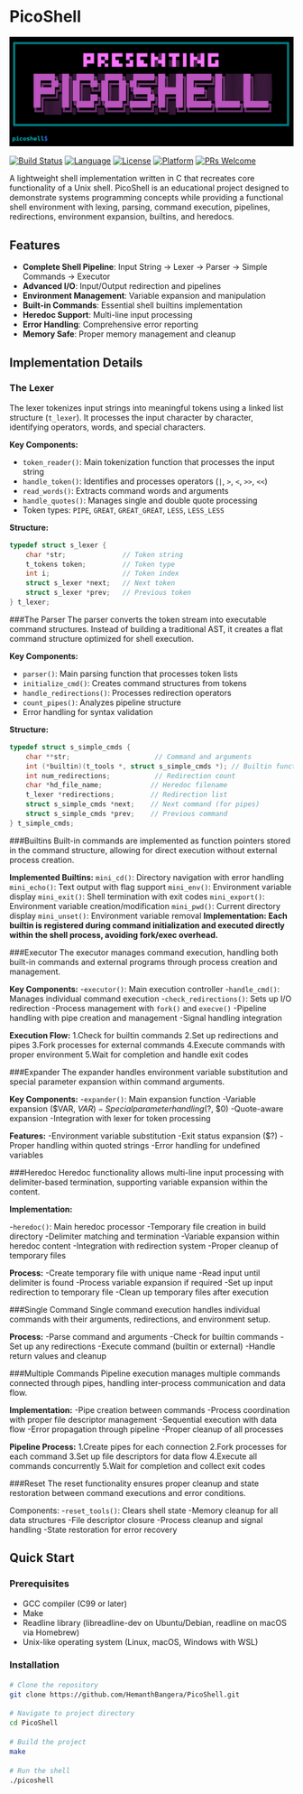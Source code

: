 # PicoShell

![PicoShell Banner](src/assets/image.png)

[![Build Status](https://img.shields.io/badge/build-passing-brightgreen.svg)](https://github.com/HemanthBangera/PicoShell)
[![Language](https://img.shields.io/badge/language-C-blue.svg)](https://github.com/HemanthBangera/PicoShell)
[![License](https://img.shields.io/badge/license-MIT-green.svg)](LICENSE)
[![Platform](https://img.shields.io/badge/platform-Linux%20%7C%20macOS-lightgrey.svg)](https://github.com/HemanthBangera/PicoShell)
[![PRs Welcome](https://img.shields.io/badge/PRs-welcome-brightgreen.svg)](https://github.com/HemanthBangera/PicoShell/pulls)

A lightweight shell implementation written in C that recreates core functionality of a Unix shell. PicoShell is an educational project designed to demonstrate systems programming concepts while providing a functional shell environment with lexing, parsing, command execution, pipelines, redirections, environment expansion, builtins, and heredocs.

## Features

- **Complete Shell Pipeline**: Input String → Lexer → Parser → Simple Commands → Executor
- **Advanced I/O**: Input/Output redirection and pipelines
- **Environment Management**: Variable expansion and manipulation
- **Built-in Commands**: Essential shell builtins implementation
- **Heredoc Support**: Multi-line input processing
- **Error Handling**: Comprehensive error reporting
- **Memory Safe**: Proper memory management and cleanup

## Implementation Details

### The Lexer
The lexer tokenizes input strings into meaningful tokens using a linked list structure (`t_lexer`). It processes the input character by character, identifying operators, words, and special characters.

**Key Components:**
- `token_reader()`: Main tokenization function that processes the input string
- `handle_token()`: Identifies and processes operators (`|`, `>`, `<`, `>>`, `<<`)
- `read_words()`: Extracts command words and arguments
- `handle_quotes()`: Manages single and double quote processing
- Token types: `PIPE`, `GREAT`, `GREAT_GREAT`, `LESS`, `LESS_LESS`

**Structure:**
```c
typedef struct s_lexer {
    char *str;              // Token string
    t_tokens token;         // Token type
    int i;                  // Token index
    struct s_lexer *next;   // Next token
    struct s_lexer *prev;   // Previous token
} t_lexer;
```

###The Parser
The parser converts the token stream into executable command structures. Instead of building a traditional AST, it creates a flat command structure optimized for shell execution.

**Key Components:**
- `parser()`: Main parsing function that processes token lists
- `initialize_cmd()`: Creates command structures from tokens
- `handle_redirections()`: Processes redirection operators
- `count_pipes()`: Analyzes pipeline structure
- Error handling for syntax validation
  
**Structure:**
```c
typedef struct s_simple_cmds {
    char **str;                     // Command and arguments
    int (*builtin)(t_tools *, struct s_simple_cmds *); // Builtin function pointer
    int num_redirections;           // Redirection count
    char *hd_file_name;            // Heredoc filename
    t_lexer *redirections;         // Redirection list
    struct s_simple_cmds *next;    // Next command (for pipes)
    struct s_simple_cmds *prev;    // Previous command
} t_simple_cmds;
```

###Builtins
Built-in commands are implemented as function pointers stored in the command structure, allowing for direct execution without external process creation.

**Implemented Builtins:**
`mini_cd()`: Directory navigation with error handling
`mini_echo()`: Text output with flag support
`mini_env()`: Environment variable display
`mini_exit()`: Shell termination with exit codes
`mini_export()`: Environment variable creation/modification
`mini_pwd()`: Current directory display
`mini_unset()`: Environment variable removal
**Implementation: Each builtin is registered during command initialization and executed directly within the shell process, avoiding fork/exec overhead.**

###Executor
The executor manages command execution, handling both built-in commands and external programs through process creation and management.

**Key Components:**
-`executor()`: Main execution controller
-`handle_cmd()`: Manages individual command execution
-`check_redirections()`: Sets up I/O redirection
-Process management with `fork()` and `execve()`
-Pipeline handling with pipe creation and management
-Signal handling integration

**Execution Flow:**
1.Check for builtin commands
2.Set up redirections and pipes
3.Fork processes for external commands
4.Execute commands with proper environment
5.Wait for completion and handle exit codes

###Expander
The expander handles environment variable substitution and special parameter expansion within command arguments.

**Key Components:**
-`expander()`: Main expansion function
-Variable expansion ($VAR, ${VAR})
-Special parameter handling ($?, $0)
-Quote-aware expansion
-Integration with lexer for token processing

**Features:**
-Environment variable substitution
-Exit status expansion ($?)
-Proper handling within quoted strings
-Error handling for undefined variables

###Heredoc
Heredoc functionality allows multi-line input processing with delimiter-based termination, supporting variable expansion within the content.

**Implementation:**

-`heredoc()`: Main heredoc processor
-Temporary file creation in build directory
-Delimiter matching and termination
-Variable expansion within heredoc content
-Integration with redirection system
-Proper cleanup of temporary files

**Process:**
-Create temporary file with unique name
-Read input until delimiter is found
-Process variable expansion if required
-Set up input redirection to temporary file
-Clean up temporary files after execution

###Single Command
Single command execution handles individual commands with their arguments, redirections, and environment setup.

**Process:**
-Parse command and arguments
-Check for builtin commands
-Set up any redirections
-Execute command (builtin or external)
-Handle return values and cleanup

###Multiple Commands
Pipeline execution manages multiple commands connected through pipes, handling inter-process communication and data flow.

**Implementation:**
-Pipe creation between commands
-Process coordination with proper file descriptor management
-Sequential execution with data flow
-Error propagation through pipeline
-Proper cleanup of all processes

**Pipeline Process:**
1.Create pipes for each connection
2.Fork processes for each command
3.Set up file descriptors for data flow
4.Execute all commands concurrently
5.Wait for completion and collect exit codes

###Reset
The reset functionality ensures proper cleanup and state restoration between command executions and error conditions.

Components:
-`reset_tools()`: Clears shell state
-Memory cleanup for all data structures
-File descriptor closure
-Process cleanup and signal handling
-State restoration for error recovery

## Quick Start

### Prerequisites
- GCC compiler (C99 or later)
- Make
- Readline library (libreadline-dev on Ubuntu/Debian, readline on macOS via Homebrew)
- Unix-like operating system (Linux, macOS, Windows with WSL)

### Installation

```bash
# Clone the repository
git clone https://github.com/HemanthBangera/PicoShell.git

# Navigate to project directory
cd PicoShell

# Build the project
make

# Run the shell
./picoshell
```
